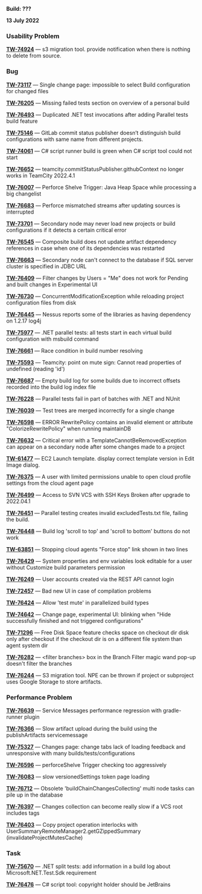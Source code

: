 [//]: # (title: TeamCity 2022.04.2 Release Notes)
[//]: # (auxiliary-id: TeamCity 2022.04.2 Release Notes)

__Build: ???__

__13 July 2022__

### Usability Problem

**[TW-74924](https://youtrack.jetbrains.com/issue/TW-74924/s3-migration-tool-provide-notification-when-there-is-nothing-to-delete-from-source)** — s3 migration tool. provide notification when there is nothing to delete from source.

### Bug

**[TW-73117](https://youtrack.jetbrains.com/issue/TW-73117/Single-change-page-impossible-to-select-Build-configuration-for-changed-files)** — Single change page: impossible to select Build configuration for changed files

**[TW-76205](https://youtrack.jetbrains.com/issue/TW-76205/Missing-failed-tests-section-on-overview-of-a-personal-build)** — Missing failed tests section on overview of a personal build

**[TW-76493](https://youtrack.jetbrains.com/issue/TW-76493/Duplicated-NET-test-invocations-after-adding-Parallel-tests-build-feature)** — Duplicated .NET test invocations after adding Parallel tests build feature

**[TW-75146](https://youtrack.jetbrains.com/issue/TW-75146/GitLab-commit-status-publisher-doesnt-distinguish-build-configurations-with-same-name-from-different-projects)** — GitLab commit status publisher doesn’t distinguish build configurations with same name from different projects.

**[TW-74061](https://youtrack.jetbrains.com/issue/TW-74061/C-script-runner-build-is-green-when-C-script-tool-could-not-start)** — C# script runner build is green when C# script tool could not start

**[TW-76652](https://youtrack.jetbrains.com/issue/TW-76652/teamcitycommitStatusPublishergithubContext-no-longer-works-in-TeamCity-202241)** — teamcity.commitStatusPublisher.githubContext no longer works in TeamCity 2022.4.1

**[TW-76007](https://youtrack.jetbrains.com/issue/TW-76007/Perforce-Shelve-Trigger-Java-Heap-Space-while-processing-a-big-changelist)** — Perforce Shelve Trigger: Java Heap Space while processing a big changelist

**[TW-76683](https://youtrack.jetbrains.com/issue/TW-76683/Perforce-mismatched-streams-after-updating-sources-is-interrupted)** — Perforce mismatched streams after updating sources is interrupted

**[TW-73701](https://youtrack.jetbrains.com/issue/TW-73701/Secondary-node-may-never-load-new-projects-or-build-configurations-if-it-detects-a-certain-critical-error)** — Secondary node may never load new projects or build configurations if it detects a certain critical error

**[TW-76545](https://youtrack.jetbrains.com/issue/TW-76545/Composite-build-does-not-update-artifact-dependency-references-in-case-when-one-of-its-dependencies-was-restarted)** — Composite build does not update artifact dependency references in case when one of its dependencies was restarted

**[TW-76663](https://youtrack.jetbrains.com/issue/TW-76663/Secondary-node-cant-connect-to-the-database-if-SQL-server-cluster-is-specified-in-JDBC-URL)** — Secondary node can't connect to the database if SQL server cluster is specified in JDBC URL

**[TW-76409](https://youtrack.jetbrains.com/issue/TW-76409/Filter-changes-by-Users-Me-does-not-work-for-Pending-and-built-changes-in-Experimental-UI)** — Filter changes by Users = "Me" does not work for Pending and built changes in Experimental UI

**[TW-76730](https://youtrack.jetbrains.com/issue/TW-76730/ConcurrentModificationException-while-reloading-project-configuration-files-from-disk)** — ConcurrentModificationException while reloading project configuration files from disk

**[TW-76445](https://youtrack.jetbrains.com/issue/TW-76445/Nessus-reports-some-of-the-libraries-as-having-dependency-on-1217-log4j)** — Nessus reports some of the libraries as having dependency on 1.2.17 log4j

**[TW-75977](https://youtrack.jetbrains.com/issue/TW-75977/NET-parallel-tests-all-tests-start-in-each-virtual-build-configuration-with-msbuild-command)** — .NET parallel tests: all tests start in each virtual build configuration with msbuild command

**[TW-76661](https://youtrack.jetbrains.com/issue/TW-76661/Race-condition-in-build-number-resolving)** — Race condition in build number resolving

**[TW-75593](https://youtrack.jetbrains.com/issue/TW-75593/Teamcity-point-on-mute-sign-Cannot-read-properties-of-undefined-reading-id)** — Teamcity: point on mute sign: Cannot read properties of undefined (reading 'id')

**[TW-76687](https://youtrack.jetbrains.com/issue/TW-76687/Empty-build-log-for-some-builds-due-to-incorrect-offsets-recorded-into-the-build-log-index-file)** — Empty build log for some builds due to incorrect offsets recorded into the build log index file

**[TW-76228](https://youtrack.jetbrains.com/issue/TW-76228/Parallel-tests-fail-in-part-of-batches-with-NET-and-NUnit)** — Parallel tests fail in part of batches with .NET and NUnit

**[TW-76039](https://youtrack.jetbrains.com/issue/TW-76039/Test-trees-are-merged-incorrectly-for-a-single-change)** — Test trees are merged incorrectly for a single change

**[TW-76598](https://youtrack.jetbrains.com/issue/TW-76598/ERROR-RewritePolicy-contains-an-invalid-element-or-attribute-ColorizeRewritePolicy-when-running-maintainDB)** — ERROR RewritePolicy contains an invalid element or attribute "ColorizeRewritePolicy" when running maintainDB

**[TW-76632](https://youtrack.jetbrains.com/issue/TW-76632/Critical-error-with-a-TemplateCannotBeRemovedException-can-appear-on-a-secondary-node-after-some-changes-made-to-a-project)** — Critical error with a TemplateCannotBeRemovedException can appear on a secondary node after some changes made to a project

**[TW-61477](https://youtrack.jetbrains.com/issue/TW-61477/EC2-Launch-template-display-correct-template-version-in-Edit-Image-dialog)** — EC2 Launch template. display correct template version in Edit Image dialog.

**[TW-76375](https://youtrack.jetbrains.com/issue/TW-76375/A-user-with-limited-permissions-unable-to-open-cloud-profile-settings-from-the-cloud-agent-page)** — A user with limited permissions unable to open cloud profile settings from the cloud agent page

**[TW-76499](https://youtrack.jetbrains.com/issue/TW-76499/Access-to-SVN-VCS-with-SSH-Keys-Broken-after-upgrade-to-2022041)** — Access to SVN VCS with SSH Keys Broken after upgrade to 2022.04.1

**[TW-76451](https://youtrack.jetbrains.com/issue/TW-76451/Parallel-testing-creates-invalid-excludedTeststxt-file-failing-the-build)** — Parallel testing creates invalid excludedTests.txt file, failing the build.

**[TW-76448](https://youtrack.jetbrains.com/issue/TW-76448/Build-log-scroll-to-top-and-scroll-to-bottom-buttons-do-not-work)** — Build log 'scroll to top' and 'scroll to bottom' buttons do not work

**[TW-63851](https://youtrack.jetbrains.com/issue/TW-63851/Stopping-cloud-agents-Force-stop-link-shown-in-two-lines)** — Stopping cloud agents "Force stop" link shown in two lines

**[TW-76429](https://youtrack.jetbrains.com/issue/TW-76429/System-properties-and-env-variables-look-editable-for-a-user-without-Customize-build-parameters-permission)** — System properties and env variables look editable for a user without Customize build parameters permission

**[TW-76249](https://youtrack.jetbrains.com/issue/TW-76249/User-accounts-created-via-the-REST-API-cannot-login)** — User accounts created via the REST API cannot login

**[TW-72457](https://youtrack.jetbrains.com/issue/TW-72457/Bad-new-UI-in-case-of-compilation-problems)** — Bad new UI in case of compilation problems

**[TW-76424](https://youtrack.jetbrains.com/issue/TW-76424/Allow-test-mute-in-parallelized-build-types)** — Allow 'test mute' in parallelized build types

**[TW-74642](https://youtrack.jetbrains.com/issue/TW-74642/Change-page-experimental-UI-blinking-when-Hide-successfully-finished-and-not-triggered-configurations)** — Change page, experimental UI: blinking when "Hide successfully finished and not triggered configurations"

**[TW-71296](https://youtrack.jetbrains.com/issue/TW-71296/Free-Disk-Space-feature-checks-space-on-checkout-dir-disk-only-after-checkout-if-the-checkout-dir-is-on-a-different-file-system)** — Free Disk Space feature checks space on checkout dir disk only after checkout if the checkout dir is on a different file system than agent system dir

**[TW-76282](https://youtrack.jetbrains.com/issue/TW-76282/filter-branches-box-in-the-Branch-Filter-magic-wand-pop-up-doesnt-filter-the-branches)** — &lt;filter branches> box in the Branch Filter magic wand pop-up doesn't filter the branches

**[TW-76244](https://youtrack.jetbrains.com/issue/TW-76244/S3-migration-tool-NPE-can-be-thrown-if-project-or-subproject-uses-Google-Storage-to-store-artifacts)** — S3 migration tool. NPE can be thrown if project or subproject uses Google Storage to store artifacts.

### Performance Problem

**[TW-76639](https://youtrack.jetbrains.com/issue/TW-76639/Service-Messages-performance-regression-with-gradle-runner-plugin)** — Service Messages performance regression with gradle-runner plugin

**[TW-76366](https://youtrack.jetbrains.com/issue/TW-76366/Slow-artifact-upload-during-the-build-using-the-publishArtifacts-servicemessage)** — Slow artifact upload during the build using the publishArtifacts servicemessage

**[TW-75327](https://youtrack.jetbrains.com/issue/TW-75327/Changes-page-change-tabs-lack-of-loading-feedback-and-unresponsive-with-many-buildstestsconfigurations)** — Changes page: change tabs lack of loading feedback and unresponsive with many builds/tests/configurations

**[TW-76596](https://youtrack.jetbrains.com/issue/TW-76596/perforceShelve-Trigger-checking-too-aggressively)** — perforceShelve Trigger checking too aggressively

**[TW-76083](https://youtrack.jetbrains.com/issue/TW-76083/slow-versionedSettings-token-page-loading)** — slow versionedSettings token page loading

**[TW-76712](https://youtrack.jetbrains.com/issue/TW-76712/Obsolete-buildChainChangesCollecting-multi-node-tasks-can-pile-up-in-the-database)** — Obsolete 'buildChainChangesCollecting' multi node tasks can pile up in the database

**[TW-76397](https://youtrack.jetbrains.com/issue/TW-76397/Changes-collection-can-become-really-slow-if-a-VCS-root-includes-tags)** — Changes collection can become really slow if a VCS root includes tags

**[TW-76403](https://youtrack.jetbrains.com/issue/TW-76403/Copy-project-operation-interlocks-with-UserSummaryRemoteManager2getGZippedSummary-invalidateProjectMutesCache)** — Copy project operation interlocks with UserSummaryRemoteManager2.getGZippedSummary (invalidateProjectMutesCache)

### Task

**[TW-75670](https://youtrack.jetbrains.com/issue/TW-75670/NET-split-tests-add-information-in-a-build-log-about-MicrosoftNETTestSdk-requirement)** — .NET split tests: add information in a build log about Microsoft.NET.Test.Sdk requirement

**[TW-76476](https://youtrack.jetbrains.com/issue/TW-76476/C-script-tool-copyright-holder-should-be-JetBrains)** — C# script tool: copyright holder should be JetBrains











